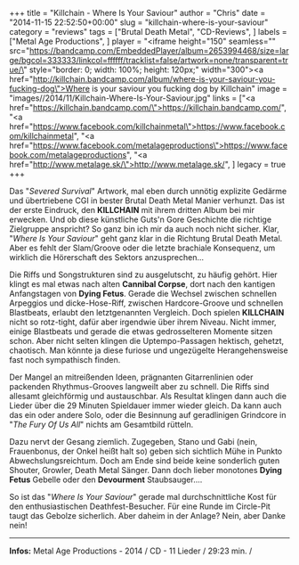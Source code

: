 +++
title = "Killchain - Where Is Your Saviour"
author = "Chris"
date = "2014-11-15 22:52:50+00:00"
slug = "killchain-where-is-your-saviour"
category = "reviews"
tags = ["Brutal Death Metal", "CD-Reviews", ]
labels = ["Metal Age Productions", ]
player = "<iframe height=\"150\" seamless=\"\" src=\"https://bandcamp.com/EmbeddedPlayer/album=2653994468/size=large/bgcol=333333/linkcol=ffffff/tracklist=false/artwork=none/transparent=true/\" style=\"border: 0; width: 100%; height: 120px;\" width=\"300\"><a href=\"http://killchain.bandcamp.com/album/where-is-your-saviour-you-fucking-dog\">Where is your saviour you fucking dog by Killchain</a></iframe>"
image = "images//2014/11/Killchain-Where-Is-Your-Saviour.jpg"
links = ["<a href=\"https://killchain.bandcamp.com/\">https://killchain.bandcamp.com/</a>", "<a href=\"https://www.facebook.com/killchainmetal\">https://www.facebook.com/killchainmetal</a>", "<a href=\"https://www.facebook.com/metalageproductions\">https://www.facebook.com/metalageproductions</a>", "<a href=\"http://www.metalage.sk/\">http://www.metalage.sk/</a>", ]
legacy = true
+++

Das "_Severed Survival_" Artwork, mal eben durch unnötig explizite Gedärme und übertriebene CGI in bester Brutal Death Metal Manier verhunzt. Das ist der erste Eindruck, den **KILLCHAIN** mit ihrem dritten Album bei mir erwecken. Und ob diese künstliche Guts'n Gore Geschichte die richtige Zielgruppe anspricht? So ganz bin ich mir da auch noch nicht sicher. Klar, "_Where Is Your Saviour_" geht ganz klar in die Richtung Brutal Death Metal. Aber es fehlt der Slam/Groove oder die letzte brachiale Konsequenz, um wirklich die Hörerschaft des Sektors anzusprechen...

Die Riffs und Songstrukturen sind zu ausgelutscht, zu häufig gehört. Hier klingt es mal etwas nach alten **Cannibal Corpse**, dort nach den kantigen Anfangstagen von **Dying Fetus**. Gerade die Wechsel zwischen schnellen Arpeggios und dicke-Hose-Riff, zwischen Hardcore-Groove und schnellen Blastbeats, erlaubt den letztgenannten Vergleich.
Doch spielen **KILLCHAIN** nicht so rotz-tight, dafür aber irgendwie über ihrem Niveau. Nicht immer, einige Blastbeats und gerade die etwas gedrosselteren Momente sitzen schon. Aber nicht selten klingen die Uptempo-Passagen hektisch, gehetzt, chaotisch. Man könnte ja diese furiose und ungezügelte Herangehensweise fast noch sympathisch finden.

Der Mangel an mitreißenden Ideen, prägnanten Gitarrenlinien oder packenden Rhythmus-Grooves langweilt aber zu schnell. Die Riffs sind allesamt gleichförmig und austauschbar. Als Resultat klingen dann auch die Lieder über die 29 Minuten Spieldauer immer wieder gleich. Da kann auch das ein oder andere Solo, oder die Besinnung auf geradlinigen Grindcore in "_The Fury Of Us All_" nichts am Gesamtbild rütteln.

Dazu nervt der Gesang ziemlich. Zugegeben, Stano und Gabi (nein, Frauenbonus, der Onkel heißt halt so) geben sich sichtlich Mühe in Punkto Abwechslungsreichtum. Doch am Ende sind beide keine sonderlich guten Shouter, Growler, Death Metal Sänger. Dann doch lieber monotones **Dying Fetus** Gebelle oder den **Devourment** Staubsauger....

So ist das "_Where Is Your Saviour_" gerade mal durchschnittliche Kost für den enthusiastischen Deathfest-Besucher. Für eine Runde im Circle-Pit taugt das Gebolze sicherlich. Aber daheim in der Anlage? Nein, aber Danke nein!





---
**Infos:**
Metal Age Productions - 2014 / 
CD - 11 Lieder / 29:23 min. / 
